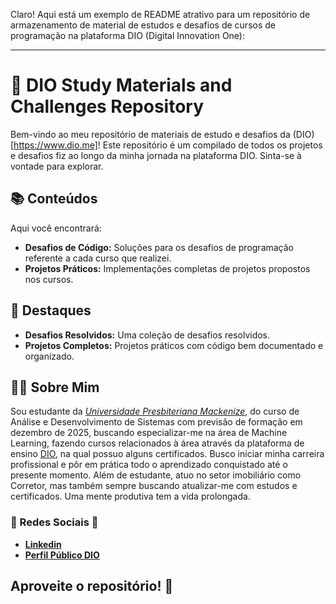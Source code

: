 Claro! Aqui está um exemplo de README atrativo para um repositório de armazenamento de material de estudos e desafios de cursos de programação na plataforma DIO (Digital Innovation One):

---

# 🚀 DIO Study Materials and Challenges Repository

Bem-vindo ao meu repositório de materiais de estudo e desafios da (DIO)[https://www.dio.me]! Este repositório é um compilado de todos os projetos e desafios fiz ao longo da minha jornada na plataforma DIO. Sinta-se à vontade para explorar.

## 📚 Conteúdos

Aqui você encontrará:

- **Desafios de Código:** Soluções para os desafios de programação referente a cada curso que realizei.
- **Projetos Práticos:** Implementações completas de projetos propostos nos cursos.

## 🌟 Destaques

- **Desafios Resolvidos:** Uma coleção de desafios resolvidos.
- **Projetos Completos:** Projetos práticos com código bem documentado e organizado.


## 👨‍💻 Sobre Mim

Sou estudante da _[Universidade Presbiteriana Mackenize](https://www.mackenzie.br)_, do curso de Análise e Desenvolvimento de Sistemas com previsão de formação em dezembro de 2025, buscando especializar-me na área de Machine Learning, fazendo cursos relacionados à área através da plataforma de ensino [DIO](https://www.dio.me/users/asdlustosa), na qual possuo alguns certificados. Busco iniciar minha carreira profissional e pôr em prática todo o aprendizado conquistado até o presente momento. Além de estudante, atuo no setor imobiliário como Corretor, mas também sempre buscando atualizar-me com estudos e certificados. Uma mente produtiva tem a vida prolongada.



### 📧 Redes Sociais 📧

- **[Linkedin](https://www.linkedin.com/in/adslustosa/)**
- **[Perfil Público DIO](https://www.dio.me/users/asdlustosa)**


## Aproveite o repositório! 🚀
